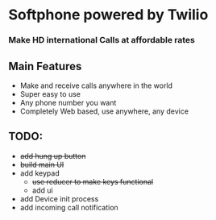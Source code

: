 # Softphone powered by Twilio

### Make HD international Calls at affordable rates

## Main Features

- Make and receive calls anywhere in the world
- Super easy to use
- Any phone number you want
- Completely Web based, use anywhere, any device

## TODO:

- ~~add hung up button~~
- ~~build main UI~~
- add keypad
  - ~~use reducer to make keys functional~~
  - add ui
- add Device init process
- add incoming call notification
